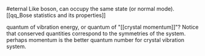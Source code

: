 #eternal 
Like boson, can occupy the same state (or normal mode). 
[[qq_Bose statistics and its properties]]

quantum of vibration energy, or quantum of "[[crystal momentum]]"? Notice that conserved quantities correspond to the symmetries of the system. perhaps momentum is the better quantum number for crystal vibration system.



